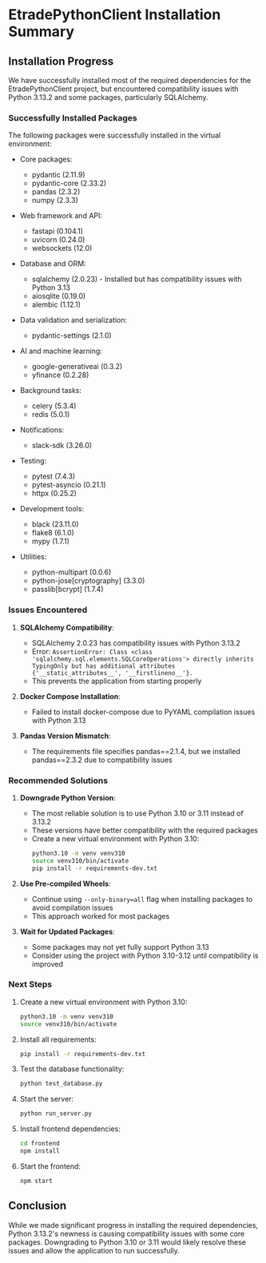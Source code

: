 # EtradePythonClient Installation Summary

## Installation Progress

We have successfully installed most of the required dependencies for the EtradePythonClient project, but encountered compatibility issues with Python 3.13.2 and some packages, particularly SQLAlchemy.

### Successfully Installed Packages

The following packages were successfully installed in the virtual environment:

- Core packages:
  - pydantic (2.11.9)
  - pydantic-core (2.33.2)
  - pandas (2.3.2)
  - numpy (2.3.3)
  
- Web framework and API:
  - fastapi (0.104.1)
  - uvicorn (0.24.0)
  - websockets (12.0)
  
- Database and ORM:
  - sqlalchemy (2.0.23) - Installed but has compatibility issues with Python 3.13
  - aiosqlite (0.19.0)
  - alembic (1.12.1)
  
- Data validation and serialization:
  - pydantic-settings (2.1.0)
  
- AI and machine learning:
  - google-generativeai (0.3.2)
  - yfinance (0.2.28)
  
- Background tasks:
  - celery (5.3.4)
  - redis (5.0.1)
  
- Notifications:
  - slack-sdk (3.26.0)
  
- Testing:
  - pytest (7.4.3)
  - pytest-asyncio (0.21.1)
  - httpx (0.25.2)
  
- Development tools:
  - black (23.11.0)
  - flake8 (6.1.0)
  - mypy (1.7.1)
  
- Utilities:
  - python-multipart (0.0.6)
  - python-jose[cryptography] (3.3.0)
  - passlib[bcrypt] (1.7.4)

### Issues Encountered

1. **SQLAlchemy Compatibility**: 
   - SQLAlchemy 2.0.23 has compatibility issues with Python 3.13.2
   - Error: `AssertionError: Class <class 'sqlalchemy.sql.elements.SQLCoreOperations'> directly inherits TypingOnly but has additional attributes {'__static_attributes__', '__firstlineno__'}.`
   - This prevents the application from starting properly

2. **Docker Compose Installation**:
   - Failed to install docker-compose due to PyYAML compilation issues with Python 3.13

3. **Pandas Version Mismatch**:
   - The requirements file specifies pandas==2.1.4, but we installed pandas==2.3.2 due to compatibility issues

### Recommended Solutions

1. **Downgrade Python Version**:
   - The most reliable solution is to use Python 3.10 or 3.11 instead of 3.13.2
   - These versions have better compatibility with the required packages
   - Create a new virtual environment with Python 3.10:
     ```bash
     python3.10 -m venv venv310
     source venv310/bin/activate
     pip install -r requirements-dev.txt
     ```

2. **Use Pre-compiled Wheels**:
   - Continue using `--only-binary=all` flag when installing packages to avoid compilation issues
   - This approach worked for most packages

3. **Wait for Updated Packages**:
   - Some packages may not yet fully support Python 3.13
   - Consider using the project with Python 3.10-3.12 until compatibility is improved

### Next Steps

1. Create a new virtual environment with Python 3.10:
   ```bash
   python3.10 -m venv venv310
   source venv310/bin/activate
   ```

2. Install all requirements:
   ```bash
   pip install -r requirements-dev.txt
   ```

3. Test the database functionality:
   ```bash
   python test_database.py
   ```

4. Start the server:
   ```bash
   python run_server.py
   ```

5. Install frontend dependencies:
   ```bash
   cd frontend
   npm install
   ```

6. Start the frontend:
   ```bash
   npm start
   ```

## Conclusion

While we made significant progress in installing the required dependencies, Python 3.13.2's newness is causing compatibility issues with some core packages. Downgrading to Python 3.10 or 3.11 would likely resolve these issues and allow the application to run successfully.